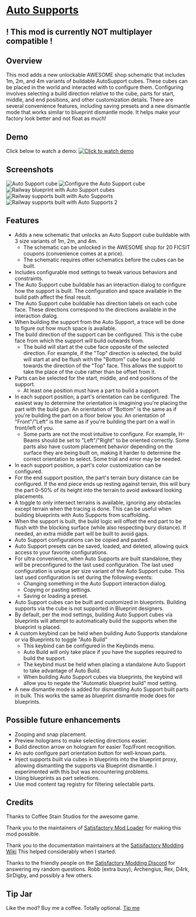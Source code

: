 ﻿# [Auto Supports](https://ficsit.app/mod/AutoSupport)

## ! This mod is currently NOT multiplayer compatible !

## Overview

This mod adds a new unlockable AWESOME shop schematic that includes 1m, 2m, and 4m variants of buildable AutoSupport 
cubes. These cubes can be placed in the world and interacted with to configure them. Configuring involves selecting
a build direction relative to the cube, parts for start, middle, and end positions, and other customization details.
There are several convenience features, including saving presets and a new dismantle mode that works similar to blueprint
dismantle mode. It helps make your factory look better and not float as much!

## Demo

Click below to watch a demo:
[![Click to watch demo](https://github.com/kalbert312/satisfactory-mods/raw/main/AutoSupport/Images/Demo.png "Click to watch demo")](https://youtu.be/FlEAij2_L3M)

## Screenshots

![Auto Support cube](https://github.com/kalbert312/satisfactory-mods/raw/main/AutoSupport/Images/Cube_1.png "Auto Support cube")
![Configure the Auto Support cube](https://github.com/kalbert312/satisfactory-mods/raw/main/AutoSupport/Images/Configure_1.png "Configure the Auto Support cube")
![Railway blueprint with Auto Support cubes](https://github.com/kalbert312/satisfactory-mods/raw/main/AutoSupport/Images/RailBlueprint_1.png "Railway blueprint with Auto Support cubes") 
![Railway supports built with Auto Supports](https://github.com/kalbert312/satisfactory-mods/raw/main/AutoSupport/Images/Rails_1.png "Railway built with Auto Supports")
![Railway supports built with Auto Supports 2](https://github.com/kalbert312/satisfactory-mods/raw/main/AutoSupport/Images/Rails_2.png "More railway built with Auto Supports")

## Features
- Adds a new schematic that unlocks an Auto Support cube buildable with 3 size variants of 1m, 2m, and 4m.
  - The schematic can be unlocked in the AWESOME shop for 20 FICSIT coupons (convenience comes at a price).
  - The schematic requires other schematics before the cubes can be built.
- Includes configurable mod settings to tweak various behaviors and constraints.
- The Auto Support cube buildable has an interaction dialog to configure how the support is built. The configuration and
  space available in the build path affect the final result.
- The Auto Support cube buildable has direction labels on each cube face. These directions correspond to the directions 
  available in the interaction dialog.
- When building the support from the Auto Support, a trace will be done to figure out how much space is available.
- The build direction of the support can be configured. This is the cube face from which the support will build outwards from.
  - The build will start at the cube face opposite of the selected direction. For example, if the "Top" direction is
    selected, the build will start at and be flush with the "Bottom" cube face and build towards the direction of the
    "Top" face. This allows the support to take the place of the cube rather than be offset from it.
- Parts can be selected for the start, middle, and end positions of the support.
  - At least one position must have a part to build a support.
- In each support position, a part's orientation can be configured. The easiest way to determine the orientation is imagining
  you're placing the part with the build gun. An orientation of "Bottom" is the same as if you're building the part on
  a floor below you. An orientation of "Front"/"Left" is the same as if you're building the part on a wall in front/left
  of you.
  - Some parts are not the most intuitive to configure. For example, H-Beams should be set to "Left"/"Right"
    to be oriented correctly. Some parts also have custom placement behavior depending on the surface they are being built
    on, making it harder to determine the correct orientation to select. Some trial and error may be needed.
- In each support position, a part's color customization can be configured.
- For the end support position, the part's terrain bury distance can be configured. If the end piece ends up resting
  against terrain, this will bury the part 0–50% of its height into the terrain to avoid awkward looking placements.
- A toggle to only intersect terrains is available, ignoring any obstacles except terrain when the tracing is done. This
  can be useful when building blueprints with Auto Supports from scaffolding.
- When the support is built, the build logic will offset the end part to be flush with the blocking surface 
  (while also respecting bury distance). If needed, an extra middle part will be built to avoid gaps.
- Auto Support configurations can be copied and pasted.
- Auto Support presets can be saved, loaded, and deleted, allowing quick access to your favorite configurations.
- For ultra convenience, when Auto Supports are built standalone, they will be preconfigured to the last used configuration.
  The last used configuration is unique per size variant of the Auto Support cube. This last used configuration is 
  set during the following events:
  - Changing something in the Auto Support interaction dialog.
  - Copying or pasting settings.
  - Saving or loading a preset.
- Auto Support cubes can be built and customized in blueprints. Building supports via the cube is not supported in
  Blueprint designers.
- By default, per the mod settings, building Auto Support cubes via blueprints will attempt to automatically build the
  supports when the blueprint is placed.
- A custom keybind can be held when building Auto Supports standalone or via Blueprints to toggle "Auto Build"
  - This keybind can be configured in the Keybinds menu.
  - Auto Build will only take place if you have the supplies required to build the support.
  - The keybind must be held when placing a standalone Auto Support to take advantage of Auto Build.
  - When building Auto Support cubes via blueprints, the keybind will allow you to negate the "Automatic blueprint build" 
    mod setting.
- A new dismantle mode is added for dismantling Auto Support built parts in bulk. This works the same as blueprint dismantle
  mode does for blueprints.

## Possible future enhancements

- Zooping and snap placement.
- Preview holograms to make selecting directions easier.
- Build direction arrow on hologram for easier Top/Front recognition.
- An auto configure part orientation button for well-known parts.
- Inject supports built via cubes in blueprints into the blueprint proxy, allowing dismantling the supports via Blueprint
  dismantle. I experimented with this but was encountering problems.
- Using blueprints as part selections.
- Use mod content tag registry for filtering selectable parts.

## Credits

Thanks to Coffee Stain Studios for the awesome game.

Thank you to the maintainers of [Satisfactory Mod Loader](https://ficsit.app/) for making this mod possible.

Thank you to the documentation maintainers at the 
[Satisifactory Modding Wiki](https://docs.ficsit.app/satisfactory-modding/latest/index.html)
This helped considerably when I started.

Thanks to the friendly people on the [Satisfactory Modding Discord](https://discord.ficsit.app/) for answering my 
random questions. Robb (extra busy), Archengius, Rex, D4rk, SirDigby, and possibly a few others.

## Tip Jar

Like the mod? Buy me a coffee. Totally optional.
[Tip me](https://www.paypal.com/donate/?business=WHAJCKD4ADHYJ&no_recurring=1&item_name=This+is+my+tip+jar.&currency_code=USD)
